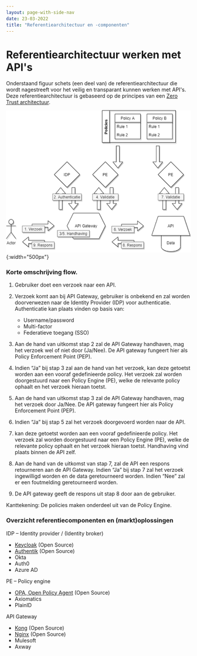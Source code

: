```yaml
---
layout: page-with-side-nav
date: 23-03-2022
title: "Referentiearchitectuur en -componenten"
---
```


# Referentiearchitectuur werken met API's
Onderstaand figuur schets (een deel van) de referentiearchitectuur die wordt nagestreeft voor het veilig en transparant kunnen werken met API's. Deze referentiearchitectuur is gebaseerd op de principes van een [Zero Trust architectuur](https://www.nist.gov/publications/zero-trust-architecture).

![Referentiearchitectuur en -componenten](./assets/referentiearchitectuur.png){:width="500px"}

### Korte omschrijving flow.
1.	Gebruiker doet een verzoek naar een API.

2.	Verzoek komt aan bij API Gateway, gebruiker is onbekend en zal worden doorverwezen naar de Identity Provider (IDP) voor authenticatie. Authenticatie kan plaats vinden op basis van:
    * Username/password 
    * Multi-factor
    * Federatieve toegang (SSO)

3.	Aan de hand van uitkomst stap 2 zal de API Gateway handhaven, mag het verzoek wel of niet door (Ja/Nee). De API gateway fungeert hier als Policy Enforcement Point (PEP).

4.	Indien “Ja” bij stap 3 zal aan de hand van het verzoek, kan deze getoetst worden aan een vooraf gedefinieerde policy. Het verzoek zal worden doorgestuurd naar een Policy Engine (PE), welke de relevante policy ophaalt en het verzoek hieraan toetst.

5.	Aan de hand van uitkomst stap 3 zal de API Gateway handhaven, mag het verzoek door Ja/Nee. De API gateway fungeert hier als Policy Enforcement Point (PEP).

6.	Indien “Ja” bij stap 5 zal het verzoek doorgevoerd worden naar de API.

7.	kan deze getoetst worden aan een vooraf gedefinieerde policy. Het verzoek zal worden doorgestuurd naar een Policy Engine (PE), welke de relevante policy ophaalt en het verzoek hieraan toetst. Handhaving vind plaats binnen de API zelf.

8.	Aan de hand van de uitkomst van stap 7, zal de API een respons retourneren aan de API Gateway. Indien “Ja” bij stap 7 zal het verzoek ingewilligd worden en de data geretourneerd worden. Indien “Nee” zal er een foutmelding geretourneerd worden.

9.	De API gateway geeft de respons uit stap 8 door aan de gebruiker. 

Kanttekening: De policies maken onderdeel uit van de Policy Engine.

### Overzicht referentiecomponenten en (markt)oplossingen 
IDP – Identity provider / (Identity broker)
* [Keycloak](https://www.keycloak.org/) (Open Source)
* [Authentik](https://goauthentik.io/) (Open Source)
* Okta
* Auth0
* Azure AD

PE – Policy engine
* [OPA, Open Policy Agent](https://www.openpolicyagent.org/) (Open Source)
* Axiomatics
* PlainID

API Gateway
* [Kong](https://konghq.com/kong/) (Open Source)
* [Nginx](https://www.nginx.com/) (Open Source)
* Mulesoft
* Axway

